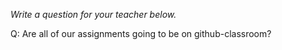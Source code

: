 _Write a question for your teacher below._

Q: Are all of our assignments going to be on github-classroom?
